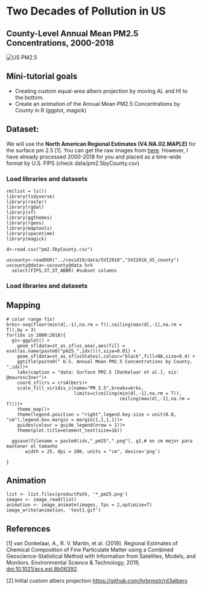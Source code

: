 # Two Decades of Pollution in US 

## County-Level Annual Mean PM2.5 Concentrations, 2000-2018

![US PM2.5 ]()


## Mini-tutorial goals

+ Creating custom equal-area albers projection by moving AL and HI to the bottom.
+ Create an animation of the Annual Mean PM2.5 Concentrations by County in R (ggplot, magick)

## Dataset:

We will use the **North American Regional Estimates (V4.NA.02.MAPLE)** for the surface pm 2.5 [1]. You can get the raw images from [here](http://fizz.phys.dal.ca/~atmos/martin/?page_id=140).  However, I have already processed 2000-2018 for you and placed as a time-wide format by U.S. FIPS (check data/pm2.5byCounty.csv)

### Load libraries and datasets
```
rm(list = ls())
library(tidyverse)
library(raster)
library(rgdal)
library(sf)
library(ggthemes)
library(rgeos)
library(maptools)
library(spacetime)
library(magick)

d<-read.csv("pm2.5byCounty.csv")   

uscounty<-readOGR("../covid19/data/SVI2018","SVI2018_US_county")
uscounty@data<-uscounty@data %>%
  select(FIPS,ST,ST_ABBR) #subset columns
```

### Load libraries and datasets

## Mapping

```
# color range fix!
brks<-seq(floor(min(d[,-1],na.rm = T)),ceiling(max(d[,-1],na.rm = T)),by = 3)
for(idx in 2000:2018){
  g1<-ggplot() +
    geom_sf(data=st_as_sf(us_aea),aes(fill = eval(as.name(paste0("pm25_",idx)))),size=0.01) +
    geom_sf(data=st_as_sf(usStates),colour="black",fill=NA,size=0.4) +
    ggtitle(paste0(" U.S. Annual Mean PM2.5 Concentrations by County, ",idx))+
    labs(caption = "data: Surface PM2.5 [Donkelaar et al.], viz: @maurosc3ner")+
    coord_sf(crs = crsAlbers)+
    scale_fill_viridis_c(name="PM 2.5",breaks=brks,
                         limits=c(ceiling(min(d[,-1],na.rm = T)), 
                                          ceiling(max(d[,-1],na.rm = T))))+
    theme_map()+
    theme(legend.position = "right",legend.key.size = unit(0.8, "cm"),legend.box.margin = margin(1,1,1,1))+
    guides(colour = guide_legend(nrow = 1))+
    theme(plot.title=element_text(size=16))
  
  ggsave(filename = paste0(idx,"_pm25",".png"), g1,# en cm mejor para mantener el tamanho
       width = 25, dpi = 200, units = "cm", device='png')

}
```

## Animation
```
list <- list.files(productPath, '*_pm25.png')
images <- image_read(list)
animation <- image_animate(images, fps = 2,optimize=T)
image_write(animation, 'test1.gif')
```


## References

[1] van Donkelaar, A., R. V. Martin, et al. (2019). Regional Estimates of Chemical Composition of Fine Particulate Matter using a Combined Geoscience-Statistical Method with Information from Satellites, Models, and Monitors. Environmental Science & Technology, 2019, [doi:10.1021/acs.est.8b06392](https://doi.org/10.1021/acs.est.8b06392).

[2] Initial custom albers projection https://github.com/hrbrmstr/rd3albers
